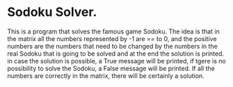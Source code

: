 <h1>Sodoku Solver.</h1>
<p> This is a program that solves the famous game Sodoku. The idea is that in the matrix all the numbers represented by -1 are == to 0, and the positive numbers are the numbers that need to be changed by the numbers in the real Sodoku that is going to be solved and at the end the solution is printed. in case the solution is possible, a True message will be printed, if tgere is no possibility to solve the Sodoku, a False message will be printed. If all the numbers are correctly in the matrix, there will be certainly a solution.
</p>

